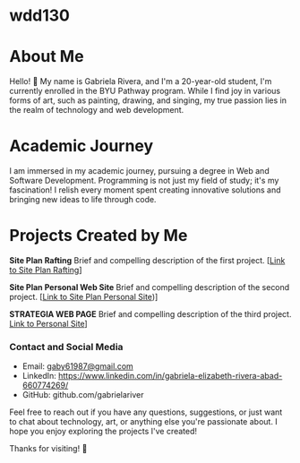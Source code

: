 # wdd130
# About Me

Hello! 👋 My name is Gabriela Rivera, and I'm a 20-year-old student, I'm currently enrolled in the BYU Pathway program. 
While I find joy in various forms of art, such as painting, drawing, and singing, my true passion lies in the realm of technology and web development.
# Academic Journey
I am immersed in my academic journey, pursuing a degree in Web and Software Development. 
Programming is not just my field of study; it's my fascination! I relish every moment 
spent creating innovative solutions and bringing new ideas to life through code.
# Projects Created by Me
**Site Plan Rafting**
Brief and compelling description of the first project. [[Link to Site Plan Rafting](https://gabrielariver.github.io/wdd130/wwr/site-plan-rafting.html)]

**Site Plan Personal Web Site**
Brief and compelling description of the second project. [[Link to Site Plan Personal Site](https://gabrielariver.github.io/wdd130/personalsite/site-plan.html))]

**STRATEGIA WEB PAGE**
Brief and compelling description of the third project. [Link to Personal Site](https://gabrielariver.github.io/wdd130/personalsite/index.html)]

### Contact and Social Media

- Email: gaby61987@gmail.com
- LinkedIn: https://www.linkedin.com/in/gabriela-elizabeth-rivera-abad-660774269/
- GitHub: github.com/gabrielariver

Feel free to reach out if you have any questions, suggestions, 
or just want to chat about technology, art, or anything else you're passionate about. 
I hope you enjoy exploring the projects I've created!

Thanks for visiting! 🚀
